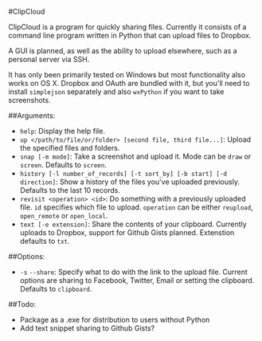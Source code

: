 #ClipCloud

ClipCloud is a program for quickly sharing files. Currently it consists of a command line program written in Python that can upload files to Dropbox.

A GUI is planned, as well as the ability to upload elsewhere, such as a personal server via SSH.

It has only been primarily tested on Windows but most functionality also works on OS X. Dropbox and OAuth are bundled with it, but you'll need to install `simplejson` separately and also `wxPython` if you want to take screenshots.

##Arguments:
- `help`: Display the help file.
- `up </path/to/file/or/folder> [second file, third file...]`: Upload the specified files and folders.
- `snap [-m mode]`: Take a screenshot and upload it. Mode can be `draw` or `screen`. Defaults to `screen`.
- `history [-l number_of_records] [-t sort_by] [-b start] [-d direction]`: Show a history of the files you've uploaded previously. Defaults to the last 10 records.
- `revisit <operation> <id>`: Do something with a previously uploaded file. `id` specifies which file to upload. `operation` can be either `reupload`, `open_remote` or `open_local`.
- `text [-e extension]`: Share the contents of your clipboard. Currently uploads to Dropbox, support for Github Gists planned. Extenstion defaults to `txt`.

##Options:
- `-s` `--share`: Specify what to do with the link to the upload file. Current options are sharing to Facebook, Twitter, Email or setting the clipboard. Defaults to `clipboard`.

##Todo:
- Package as a .exe for distribution to users without Python
- Add text snippet sharing to Github Gists?
